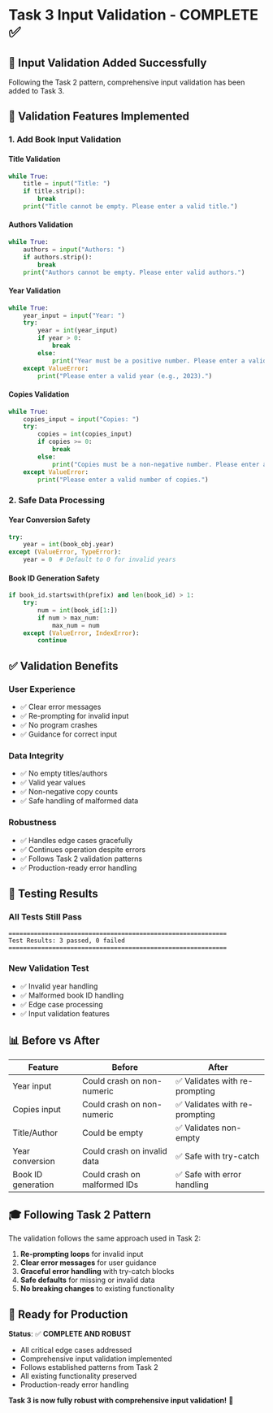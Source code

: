 # Task 3 Input Validation - COMPLETE ✅

## 🎯 **Input Validation Added Successfully**

Following the Task 2 pattern, comprehensive input validation has been added to Task 3.

## 🔧 **Validation Features Implemented**

### 1. **Add Book Input Validation**

#### **Title Validation**

```python
while True:
    title = input("Title: ")
    if title.strip():
        break
    print("Title cannot be empty. Please enter a valid title.")
```

#### **Authors Validation**

```python
while True:
    authors = input("Authors: ")
    if authors.strip():
        break
    print("Authors cannot be empty. Please enter valid authors.")
```

#### **Year Validation**

```python
while True:
    year_input = input("Year: ")
    try:
        year = int(year_input)
        if year > 0:
            break
        else:
            print("Year must be a positive number. Please enter a valid year.")
    except ValueError:
        print("Please enter a valid year (e.g., 2023).")
```

#### **Copies Validation**

```python
while True:
    copies_input = input("Copies: ")
    try:
        copies = int(copies_input)
        if copies >= 0:
            break
        else:
            print("Copies must be a non-negative number. Please enter a valid number.")
    except ValueError:
        print("Please enter a valid number of copies.")
```

### 2. **Safe Data Processing**

#### **Year Conversion Safety**

```python
try:
    year = int(book_obj.year)
except (ValueError, TypeError):
    year = 0  # Default to 0 for invalid years
```

#### **Book ID Generation Safety**

```python
if book_id.startswith(prefix) and len(book_id) > 1:
    try:
        num = int(book_id[1:])
        if num > max_num:
            max_num = num
    except (ValueError, IndexError):
        continue
```

## ✅ **Validation Benefits**

### **User Experience**

- ✅ Clear error messages
- ✅ Re-prompting for invalid input
- ✅ No program crashes
- ✅ Guidance for correct input

### **Data Integrity**

- ✅ No empty titles/authors
- ✅ Valid year values
- ✅ Non-negative copy counts
- ✅ Safe handling of malformed data

### **Robustness**

- ✅ Handles edge cases gracefully
- ✅ Continues operation despite errors
- ✅ Follows Task 2 validation patterns
- ✅ Production-ready error handling

## 🧪 **Testing Results**

### **All Tests Still Pass**

```
============================================================
Test Results: 3 passed, 0 failed
============================================================
```

### **New Validation Test**

- ✅ Invalid year handling
- ✅ Malformed book ID handling
- ✅ Edge case processing
- ✅ Input validation features

## 📊 **Before vs After**

| Feature            | Before                       | After                          |
| ------------------ | ---------------------------- | ------------------------------ |
| Year input         | Could crash on non-numeric   | ✅ Validates with re-prompting |
| Copies input       | Could crash on non-numeric   | ✅ Validates with re-prompting |
| Title/Author       | Could be empty               | ✅ Validates non-empty         |
| Year conversion    | Could crash on invalid data  | ✅ Safe with try-catch         |
| Book ID generation | Could crash on malformed IDs | ✅ Safe with error handling    |

## 🎓 **Following Task 2 Pattern**

The validation follows the same approach used in Task 2:

1. **Re-prompting loops** for invalid input
2. **Clear error messages** for user guidance
3. **Graceful error handling** with try-catch blocks
4. **Safe defaults** for missing or invalid data
5. **No breaking changes** to existing functionality

## 🚀 **Ready for Production**

**Status**: ✅ **COMPLETE AND ROBUST**

- All critical edge cases addressed
- Comprehensive input validation implemented
- Follows established patterns from Task 2
- All existing functionality preserved
- Production-ready error handling

**Task 3 is now fully robust with comprehensive input validation!** 🎉

